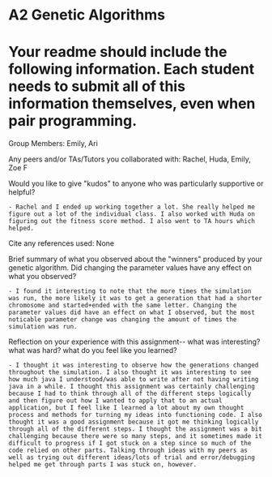 # A2 Genetic Algorithms

# Your readme should include the following information. Each student needs to submit all of this information themselves, even when pair programming. 

Group Members: Emily, Ari


Any peers and/or TAs/Tutors you collaborated with: Rachel, Huda, Emily, Zoe F


Would you like to give "kudos" to anyone who was particularly supportive or helpful? 

    - Rachel and I ended up working together a lot. She really helped me figure out a lot of the individual class. I also worked with Huda on figuring out the fitness score method. I also went to TA hours which helped.


Cite any references used: None


Brief summary of what you observed about the "winners" produced by your genetic algorithm. Did changing the parameter values have any effect on what you observed?

    - I found it interesting to note that the more times the simulation was run, the more likely it was to get a generation that had a shorter chromosome and started+ended with the same letter. Changing the parameter values did have an effect on what I observed, but the most noticable parameter change was changing the amount of times the simulation was run.


Reflection on your experience with this assignment-- what was interesting? what was hard? what do you feel like you learned?

    - I thought it was interesting to observe how the generations changed throughout the simulation. I also thought it was interesting to see how much java I understood/was able to write after not having writing java in a while. I thought this assignment was certainly challenging because I had to think through all of the different steps logically and then figure out how I wanted to apply that to an actual application, but I feel like I learned a lot about my own thought process and methods for turning my ideas into functioning code. I also thought it was a good assignment because it got me thinking logically through all of the different steps. I thought the assignment was a bit challenging because there were so many steps, and it sometimes made it difficult to progress if I got stuck on a step since so much of the code relied on other parts. Talking through ideas with my peers as well as trying out different ideas/lots of trial and error/debugging helped me get through parts I was stuck on, however.
